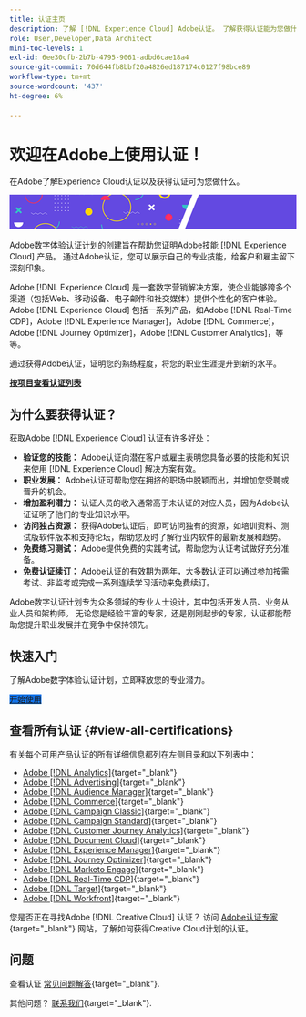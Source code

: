 ```yaml
---
title: 认证主页
description: 了解 [!DNL Experience Cloud] Adobe认证。 了解获得认证能为您做什么。
role: User,Developer,Data Architect
mini-toc-levels: 1
exl-id: 6ee30cfb-2b7b-4795-9061-adbd6cae18a4
source-git-commit: 70d644fb8bbf20a4826ed187174c0127f98bce89
workflow-type: tm+mt
source-wordcount: '437'
ht-degree: 6%

---
```


# 欢迎在Adobe上使用认证！

在Adobe了解Experience Cloud认证以及获得认证可为您做什么。

![横幅](/help/certifications/assets/home_banner_smallwide.png)

Adobe数字体验认证计划的创建旨在帮助您证明Adobe技能 [!DNL Experience Cloud] 产品。 通过Adobe认证，您可以展示自己的专业技能，给客户和雇主留下深刻印象。

Adobe [!DNL Experience Cloud] 是一套数字营销解决方案，使企业能够跨多个渠道（包括Web、移动设备、电子邮件和社交媒体）提供个性化的客户体验。 Adobe [!DNL Experience Cloud] 包括一系列产品，如Adobe [!DNL Real-Time CDP]，Adobe [!DNL Experience Manager]，Adobe [!DNL Commerce]，Adobe [!DNL Journey Optimizer]，Adobe [!DNL Customer Analytics]，等等。

通过获得Adobe认证，证明您的熟练程度，将您的职业生涯提升到新的水平。

[**按项目查看认证列表**](#view-all-certifications)

## 为什么要获得认证？

获取Adobe [!DNL Experience Cloud] 认证有许多好处：

* **验证您的技能：** Adobe认证向潜在客户或雇主表明您具备必要的技能和知识来使用 [!DNL Experience Cloud] 解决方案有效。
* **职业发展：** Adobe认证可帮助您在拥挤的职场中脱颖而出，并增加您受聘或晋升的机会。
* **增加盈利潜力：** 认证人员的收入通常高于未认证的对应人员，因为Adobe认证证明了他们的专业知识水平。
* **访问独占资源：** 获得Adobe认证后，即可访问独有的资源，如培训资料、测试版软件版本和支持论坛，帮助您及时了解行业内软件的最新发展和趋势。
* **免费练习测试：** Adobe提供免费的实践考试，帮助您为认证考试做好充分准备。
* **免费认证续订：** Adobe认证的有效期为两年，大多数认证可以通过参加按需考试、非监考或完成一系列连续学习活动来免费续订。

Adobe数字认证计划专为众多领域的专业人士设计，其中包括开发人员、业务从业人员和架构师。 无论您是经验丰富的专家，还是刚刚起步的专家，认证都能帮助您提升职业发展并在竞争中保持领先。

## 快速入门

了解Adobe数字体验认证计划，立即释放您的专业潜力。

<a href="https://experienceleague.adobe.com/docs/certification/certification/getting-started.html" target="_blank" class="spectrum-Button spectrum-Button--fill spectrum-Button--accent spectrum-Button--sizeM is-margin-bottom-big-big at-element-click-tracking" style="background-color:#1473E6"><span class="spectrum-Button-label has-no-wrap">开始使用</span></a>

## 查看所有认证 {#view-all-certifications}

有关每个可用产品认证的所有详细信息都列在左侧目录和以下列表中：

* [Adobe [!DNL Analytics]](/help/certifications/aa/aa-overview.md){target="_blank"}
* [Adobe [!DNL Advertising]](/help/certifications/aac/aac-overview.md){target="_blank"}
* [Adobe [!DNL Audience Manager]](/help/certifications/aam/aam-overview.md){target="_blank"}
* [Adobe [!DNL Commerce]](/help/certifications/ac/ac-overview.md){target="_blank"}
* [Adobe [!DNL Campaign Classic]](/help/certifications/acc/acc-overview.md){target="_blank"}
* [Adobe [!DNL Campaign Standard]](/help/certifications/acs/acs-overview.md){target="_blank"}
* [Adobe [!DNL Customer Journey Analytics]](/help/certifications/acja/acja-overview.md){target="_blank"}
* [Adobe [!DNL Document Cloud]](/help/certifications/adc/adc-overview.md){target="_blank"}
* [Adobe [!DNL Experience Manager]](/help/certifications/aem/aem-overview.md){target="_blank"}
* [Adobe [!DNL Journey Optimizer]](/help/certifications/ajo/ajo-overview.md){target="_blank"}
* [Adobe [!DNL Marketo Engage]](/help/certifications/ame/ame-overview.md){target="_blank"}
* [Adobe [!DNL Real-Time CDP]](/help/certifications/rtcdp/rtcdp-overview.md){target="_blank"}
* [Adobe [!DNL Target]](/help/certifications/at/at-overview.md){target="_blank"}
* [Adobe [!DNL Workfront]](/help/certifications/aw/aw-overview.md){target="_blank"}

您是否正在寻找Adobe [!DNL Creative Cloud] 认证？ 访问 [Adobe认证专家](https://certifiedprofessional.adobe.com/en/home){target="_blank"} 网站，了解如何获得Creative Cloud计划的认证。

## 问题

查看认证 [常见问题解答](https://experienceleague.adobe.com/docs/certification/certification/faq.html){target="_blank"}.

其他问题？ [联系我们](mailto:certif@adobe.com){target="_blank"}.